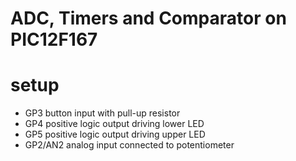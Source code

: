 # ADC, Timers and Comparator on PIC12F167

# setup
- GP3 button input with pull-up resistor
- GP4 positive logic output driving lower LED
- GP5 positive logic output driving upper LED
- GP2/AN2 analog input connected to potentiometer